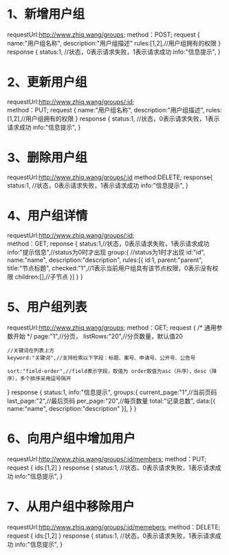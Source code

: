 # 1、新增用户组
requestUrl:http://www.zhiq.wang/groups;
method：POST;
request {
    name:"用户组名称",
	description:"用户组描述"
	rules:[1,2],//用户组拥有的权限 
}
response {
    status:1, //状态，0表示请求失败，1表示请求成功
    info:"信息提示",
}

# 2、更新用户组
requestUrl:http://www.zhiq.wang/groups/:id;  
method：PUT;
request {
    name:"用户组名称",
	description:"用户组描述",
	rules:[1,2],//用户组拥有的权限 
}
response {
    status:1, //状态，0表示请求失败，1表示请求成功
    info:"信息提示",
}

# 3、删除用户组
requestUrl:http://www.zhiq.wang/groups/:id
method:DELETE;
response{
    status:1, //状态，0表示请求失败，1表示请求成功
    info:"信息提示",
}

# 4、用户组详情
requestUrl:http://www.zhiq.wang/groups/:id;  
method：GET;
reponse {
    status:1,//状态，0表示请求失败，1表示请求成功
    info:"提示信息",//status为0时才出现
    group:{ //status为1时才出现
        id:"id",
		name:"name",
		description:"description",
		rules:[{
			id:1,
			parent:"parent",
			title:"节点标题",
			checked:"1",//1表示当前用户组具有该节点权限，0表示没有权限
			children:[],//子节点
		}]
    }
}

# 5、用户组列表
requestUrl:http://www.zhiq.wang/groups;
method：GET;
request {
    /* 通用参数开始 */
    page:"1",//分页，
    listRows:"20",//分页数量，默认值20

    //关键词在列表上方
    keyword:"关键词",//支持检索以下字段：标题、案号、申请号、公开号、公告号
	
    sort:"field-order",//field表示字段，取值为 order取值为asc（升序），desc（降序），多个排序采用逗号隔开
}
response {
    status:1,
    info:"信息提示",
    groups:{
        current_page:"1",//当前页码
		last_page:"2",//最后页码
		per_page:"20",//每页数量 
		total:"记录总数",
		data:[{
			name:"name",
			description:"description"
		}],
    }
}

# 6、向用户组中增加用户
requestUrl:http://www.zhiq.wang/groups/:id/members;
method：PUT;
request {
    ids:[1,2]
}
response {
    status:1, //状态，0表示请求失败，1表示请求成功
    info:"信息提示",
}

# 7、从用户组中移除用户
requestUrl:http://www.zhiq.wang/groups/:id/memebers;
method：DELETE;
request {
    ids:[1,2]
}
response {
    status:1, //状态，0表示请求失败，1表示请求成功
    info:"信息提示",
}




						



